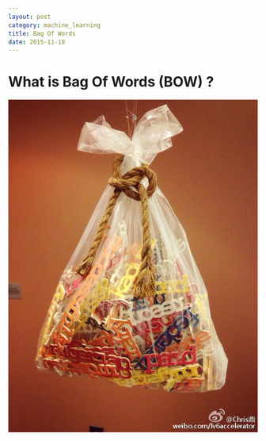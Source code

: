 ```yaml
---
layout: post
category: machine_learning
title: Bag Of Words
date: 2015-11-18
---
```


# What is Bag Of Words (BOW) ?

<img src="/assets/ml-materials/bag_of_words.jpg" width="800" />
